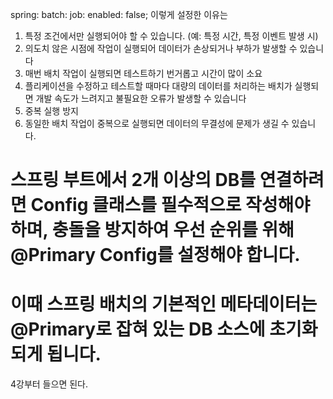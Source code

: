 spring:
batch:
job:
enabled: false;
이렇게 설정한 이유는
1. 특정 조건에서만 실행되어야 할 수 있습니다. (예: 특정 시간, 특정 이벤트 발생 시)
2. 의도치 않은 시점에 작업이 실행되어 데이터가 손상되거나 부하가 발생할 수 있습니다
3. 매번 배치 작업이 실행되면 테스트하기 번거롭고 시간이 많이 소요
4. 플리케이션을 수정하고 테스트할 때마다 대량의 데이터를 처리하는 배치가 실행되면 개발 속도가 느려지고 불필요한 오류가 발생할 수 있습니다
5. 중복 실행 방지
6. 동일한 배치 작업이 중복으로 실행되면 데이터의 무결성에 문제가 생길 수 있습니다.

# 스프링 부트에서 2개 이상의 DB를 연결하려면 Config 클래스를 필수적으로 작성해야 하며, 충돌을 방지하여 우선 순위를 위해 @Primary Config를 설정해야 합니다.
# 이때 스프링 배치의 기본적인 메타데이터는 @Primary로 잡혀 있는 DB 소스에 초기화되게 됩니다.


4강부터 들으면 된다.